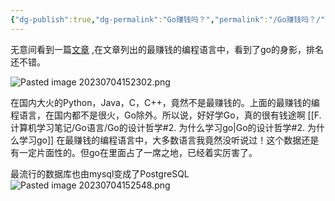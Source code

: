 ```yaml
---
{"dg-publish":true,"dg-permalink":"Go赚钱吗？","permalink":"/Go赚钱吗？/","noteIcon":"","created":"2023-07-03","updated":""}
---
```



无意间看到一篇[文章](https://mp.weixin.qq.com/s/8yFS9sDdhickrUeOhJvbjw)  ,在文章列出的最赚钱的编程语言中，看到了go的身影，排名还不错。

![Pasted image 20230704152302.png](/img/user/Pasted%20image%2020230704152302.png)

   在国内大火的Python，Java，C，C++，竟然不是最赚钱的。上面的最赚钱的编程语言，在国内都不是很火，Go除外。所以说，好好学Go，真的很有钱途啊  [[F.计算机学习笔记/Go语言/Go的设计哲学#2. 为什么学习go\|Go的设计哲学#2. 为什么学习go]]   在最赚钱的编程语言中，大多数语言我竟然没听说过！这个数据还是有一定片面性的。但go在里面占了一席之地，已经着实厉害了。
   
   最流行的数据库也由mysql变成了PostgreSQL
   ![Pasted image 20230704152548.png](/img/user/Pasted%20image%2020230704152548.png)